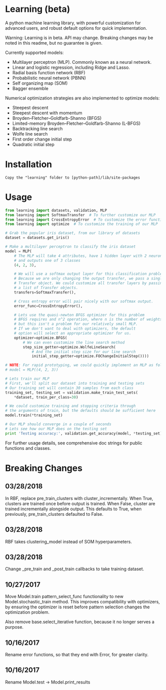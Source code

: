 # Learning (beta)
A python machine learning library, with powerful customization for advanced users, and robust default options for quick implementation.

Warning: Learning is in beta. API may change. Breaking changes may be noted in this readme, but no guarantee is given.

Currently supported models:

* Multilayer perceptron (MLP). Commonly known as a neural network.
* Linear and logistic regression, including Ridge and Lasso.
* Radial basis function network (RBF)
* Probabilistic neural network (PBNN)
* Self organizing map (SOM)
* Bagger ensemble

Numerical optimization strategies are also implemented to optimize models:

* Steepest descent
* Steepest descent with momentum
* Broyden–Fletcher–Goldfarb-Shanno (BFGS)
* Limited-memory Broyden–Fletcher–Goldfarb-Shanno (L-BFGS)
* Backtracking line search
* Wolfe line search
* First order change initial step
* Quadratic initial step

# Installation
    Copy the "learning" folder to [python-path]/lib/site-packages

# Usage
```python
from learning import datasets, validation, MLP
from learning import SoftmaxTransfer  # To further customize our MLP
from learning import CrossEntropyError  # To customize the error function of our MLP
from learning import optimize  # To customize the training of our MLP

# Grab the popular iris dataset, from our library of datasets
dataset = datasets.get_iris()

# Make a multilayer perceptron to classify the iris dataset
model = MLP(
    # The MLP will take 4 attributes, have 1 hidden layer with 2 neurons,
    # and outputs one of 3 classes
    (4, 2, 3),

    # We will use a softmax output layer for this classification problem
    # Because we are only changing the output transfer, we pass a single
    # Transfer object. We could customize all transfer layers by passing
    # a list of Transfer objects.
    transfers=SoftmaxTransfer(),

    # Cross entropy error will pair nicely with our softmax output.
    error_func=CrossEntropyError(),

    # Lets use the quasi-newton BFGS optimizer for this problem
    # BFGS requires and n^2 operation, where n is the number of weights,
    # but this isn't a problem for our relatively small MLP.
    # If we don't want to deal with optimizers, the default
    # option will select an appropriate optimizer for us.
    optimizer=optimize.BFGS(
        # We can even customize the line search method
        step_size_getter=optimize.WolfeLineSearch(
            # And the initial step size for our line search
            initial_step_getter=optimize.FOChangeInitialStep())))

# NOTE: For rapid prototyping, we could quickly implement an MLP as follows
# model = MLP((4, 2, 3))

# Lets train our MLP
# First, we'll split our dataset into training and testing sets
# Our training set will contain 30 samples from each class
training_set, testing_set = validation.make_train_test_sets(
    *dataset, train_per_class=30)

# We could customize training and stopping criteria through
# the arguments of train, but the defaults should be sufficient here
model.train(*training_set)

# Our MLP should converge in a couple of seconds
# Lets see how our MLP does on the testing set
print 'Testing accuracy:', validation.get_accuracy(model, *testing_set)
```

For further usage details, see comprehensive doc strings for public functions and classes.

# Breaking Changes
## 03/28/2018
In RBF, replace pre\_train\_clusters with cluster\_incrementally.
When True, clusters are trained once before output is trained.
When False, cluster are trained incrementally alongside output.
This defaults to True, when previously, pre\_train\_clusters defaulted to False.

## 03/28/2018
RBF takes clustering\_model instead of SOM hyperparameters.

## 03/28/2018
Change \_pre\_train and \_post\_train callbacks to take training dataset.

## 10/27/2017
Move Model.train pattern\_select\_func functionality to new Model.stochastic\_train method.
This improves compatibility with optimizers, by ensuring the optimizer is reset before pattern selection changes the optimization problem.

Also remove base.select_iterative function, because it no longer serves a purpose.

## 10/16/2017
Rename error functions, so that they end with Error, for greater clarity.

## 10/16/2017
Rename Model.test -> Model.print_results